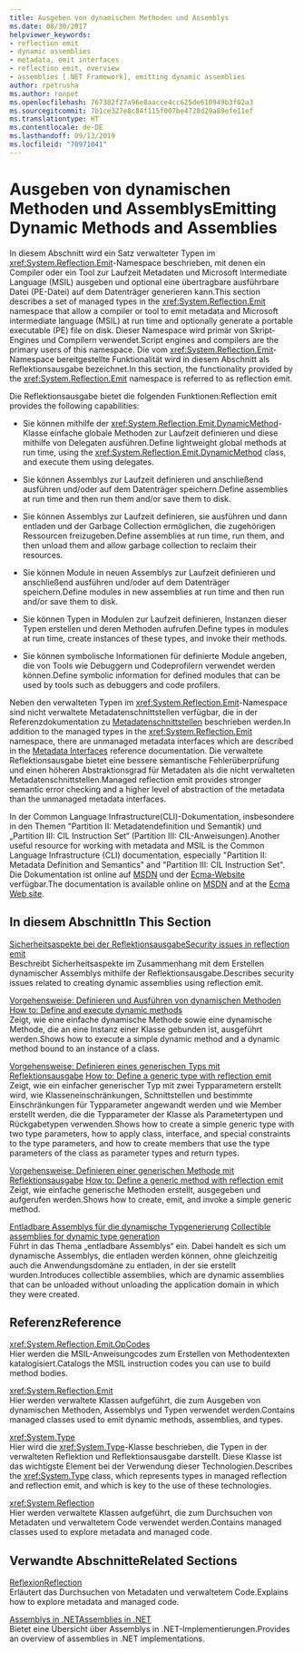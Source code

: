 ```yaml
---
title: Ausgeben von dynamischen Methoden und Assemblys
ms.date: 08/30/2017
helpviewer_keywords:
- reflection emit
- dynamic assemblies
- metadata, emit interfaces
- reflection emit, overview
- assemblies [.NET Framework], emitting dynamic assemblies
author: rpetrusha
ms.author: ronpet
ms.openlocfilehash: 767382f27a96e8aacce4cc625de610949b3f02a3
ms.sourcegitcommit: 7b1ce327e8c84f115f007be4728d29a89efe11ef
ms.translationtype: HT
ms.contentlocale: de-DE
ms.lasthandoff: 09/13/2019
ms.locfileid: "70971041"
---
```

# <a name="emitting-dynamic-methods-and-assemblies"></a><span data-ttu-id="c8b99-102">Ausgeben von dynamischen Methoden und Assemblys</span><span class="sxs-lookup"><span data-stu-id="c8b99-102">Emitting Dynamic Methods and Assemblies</span></span>
<span data-ttu-id="c8b99-103">In diesem Abschnitt wird ein Satz verwalteter Typen im <xref:System.Reflection.Emit>-Namespace beschrieben, mit denen ein Compiler oder ein Tool zur Laufzeit Metadaten und Microsoft Intermediate Language (MSIL) ausgeben und optional eine übertragbare ausführbare Datei (PE-Datei) auf dem Datenträger generieren kann.</span><span class="sxs-lookup"><span data-stu-id="c8b99-103">This section describes a set of managed types in the <xref:System.Reflection.Emit> namespace that allow a compiler or tool to emit metadata and Microsoft intermediate language (MSIL) at run time and optionally generate a portable executable (PE) file on disk.</span></span> <span data-ttu-id="c8b99-104">Dieser Namespace wird primär von Skript-Engines und Compilern verwendet.</span><span class="sxs-lookup"><span data-stu-id="c8b99-104">Script engines and compilers are the primary users of this namespace.</span></span> <span data-ttu-id="c8b99-105">Die vom <xref:System.Reflection.Emit>-Namespace bereitgestellte Funktionalität wird in diesem Abschnitt als Reflektionsausgabe bezeichnet.</span><span class="sxs-lookup"><span data-stu-id="c8b99-105">In this section, the functionality provided by the <xref:System.Reflection.Emit> namespace is referred to as reflection emit.</span></span>  
  
 <span data-ttu-id="c8b99-106">Die Reflektionsausgabe bietet die folgenden Funktionen:</span><span class="sxs-lookup"><span data-stu-id="c8b99-106">Reflection emit provides the following capabilities:</span></span>  
  
- <span data-ttu-id="c8b99-107">Sie können mithilfe der <xref:System.Reflection.Emit.DynamicMethod>-Klasse einfache globale Methoden zur Laufzeit definieren und diese mithilfe von Delegaten ausführen.</span><span class="sxs-lookup"><span data-stu-id="c8b99-107">Define lightweight global methods at run time, using the <xref:System.Reflection.Emit.DynamicMethod> class, and execute them using delegates.</span></span>  
  
- <span data-ttu-id="c8b99-108">Sie können Assemblys zur Laufzeit definieren und anschließend ausführen und/oder auf dem Datenträger speichern.</span><span class="sxs-lookup"><span data-stu-id="c8b99-108">Define assemblies at run time and then run them and/or save them to disk.</span></span>  
  
- <span data-ttu-id="c8b99-109">Sie können Assemblys zur Laufzeit definieren, sie ausführen und dann entladen und der Garbage Collection ermöglichen, die zugehörigen Ressourcen freizugeben.</span><span class="sxs-lookup"><span data-stu-id="c8b99-109">Define assemblies at run time, run them, and then unload them and allow garbage collection to reclaim their resources.</span></span>  
  
- <span data-ttu-id="c8b99-110">Sie können Module in neuen Assemblys zur Laufzeit definieren und anschließend ausführen und/oder auf dem Datenträger speichern.</span><span class="sxs-lookup"><span data-stu-id="c8b99-110">Define modules in new assemblies at run time and then run and/or save them to disk.</span></span>  
  
- <span data-ttu-id="c8b99-111">Sie können Typen in Modulen zur Laufzeit definieren, Instanzen dieser Typen erstellen und deren Methoden aufrufen.</span><span class="sxs-lookup"><span data-stu-id="c8b99-111">Define types in modules at run time, create instances of these types, and invoke their methods.</span></span>  
  
- <span data-ttu-id="c8b99-112">Sie können symbolische Informationen für definierte Module angeben, die von Tools wie Debuggern und Codeprofilern verwendet werden können.</span><span class="sxs-lookup"><span data-stu-id="c8b99-112">Define symbolic information for defined modules that can be used by tools such as debuggers and code profilers.</span></span>  
  
 <span data-ttu-id="c8b99-113">Neben den verwalteten Typen im <xref:System.Reflection.Emit>-Namespace sind nicht verwaltete Metadatenschnittstellen verfügbar, die in der Referenzdokumentation zu [Metadatenschnittstellen](../../../docs/framework/unmanaged-api/metadata/metadata-interfaces.md) beschrieben werden.</span><span class="sxs-lookup"><span data-stu-id="c8b99-113">In addition to the managed types in the <xref:System.Reflection.Emit> namespace, there are unmanaged metadata interfaces which are described in the [Metadata Interfaces](../../../docs/framework/unmanaged-api/metadata/metadata-interfaces.md) reference documentation.</span></span> <span data-ttu-id="c8b99-114">Die verwaltete Reflektionsausgabe bietet eine bessere semantische Fehlerüberprüfung und einen höheren Abstraktionsgrad für Metadaten als die nicht verwalteten Metadatenschnittstellen.</span><span class="sxs-lookup"><span data-stu-id="c8b99-114">Managed reflection emit provides stronger semantic error checking and a higher level of abstraction of the metadata than the unmanaged metadata interfaces.</span></span>  
  
 <span data-ttu-id="c8b99-115">In der Common Language Infrastructure(CLI)-Dokumentation, insbesondere in den Themen "Partition II: Metadatendefinition und Semantik) und „Partition III: CIL Instruction Set“ (Partition III: CIL-Anweisungen).</span><span class="sxs-lookup"><span data-stu-id="c8b99-115">Another useful resource for working with metadata and MSIL is the Common Language Infrastructure (CLI) documentation, especially "Partition II: Metadata Definition and Semantics" and "Partition III: CIL Instruction Set".</span></span> <span data-ttu-id="c8b99-116">Die Dokumentation ist online auf [MSDN](https://go.microsoft.com/fwlink/?LinkID=65555) und der [Ecma-Website](https://go.microsoft.com/fwlink/?LinkId=116487) verfügbar.</span><span class="sxs-lookup"><span data-stu-id="c8b99-116">The documentation is available online on [MSDN](https://go.microsoft.com/fwlink/?LinkID=65555) and at the [Ecma Web site](https://go.microsoft.com/fwlink/?LinkId=116487).</span></span>  
  
## <a name="in-this-section"></a><span data-ttu-id="c8b99-117">In diesem Abschnitt</span><span class="sxs-lookup"><span data-stu-id="c8b99-117">In This Section</span></span>
  
[<span data-ttu-id="c8b99-118">Sicherheitsaspekte bei der Reflektionsausgabe</span><span class="sxs-lookup"><span data-stu-id="c8b99-118">Security issues in reflection emit</span></span>](../../../docs/framework/reflection-and-codedom/security-issues-in-reflection-emit.md)  
<span data-ttu-id="c8b99-119">Beschreibt Sicherheitsaspekte im Zusammenhang mit dem Erstellen dynamischer Assemblys mithilfe der Reflektionsausgabe.</span><span class="sxs-lookup"><span data-stu-id="c8b99-119">Describes security issues related to creating dynamic assemblies using reflection emit.</span></span>  

<span data-ttu-id="c8b99-120">[Vorgehensweise: Definieren und Ausführen von dynamischen Methoden](how-to-define-and-execute-dynamic-methods.md) </span><span class="sxs-lookup"><span data-stu-id="c8b99-120">[How to: Define and execute dynamic methods](how-to-define-and-execute-dynamic-methods.md) </span></span>  
<span data-ttu-id="c8b99-121">Zeigt, wie eine einfache dynamische Methode sowie eine dynamische Methode, die an eine Instanz einer Klasse gebunden ist, ausgeführt werden.</span><span class="sxs-lookup"><span data-stu-id="c8b99-121">Shows how to execute a simple dynamic method and a dynamic method bound to an instance of a class.</span></span>

<span data-ttu-id="c8b99-122">[Vorgehensweise: Definieren eines generischen Typs mit Reflektionsausgabe](how-to-define-a-generic-type-with-reflection-emit.md) </span><span class="sxs-lookup"><span data-stu-id="c8b99-122">[How to: Define a generic type with reflection emit](how-to-define-a-generic-type-with-reflection-emit.md) </span></span>  
<span data-ttu-id="c8b99-123">Zeigt, wie ein einfacher generischer Typ mit zwei Typparametern erstellt wird, wie Klasseneinschränkungen, Schnittstellen und bestimmte Einschränkungen für Typparameter angewandt werden und wie Member erstellt werden, die die Typparameter der Klasse als Parametertypen und Rückgabetypen verwenden.</span><span class="sxs-lookup"><span data-stu-id="c8b99-123">Shows how to create a simple generic type with two type parameters, how to apply class, interface, and special constraints to the type parameters, and how to create members that use the type parameters of the class as parameter types and return types.</span></span>

<span data-ttu-id="c8b99-124">[Vorgehensweise: Definieren einer generischen Methode mit Reflektionsausgabe](how-to-define-a-generic-method-with-reflection-emit.md) </span><span class="sxs-lookup"><span data-stu-id="c8b99-124">[How to: Define a generic method with reflection emit](how-to-define-a-generic-method-with-reflection-emit.md) </span></span>  
<span data-ttu-id="c8b99-125">Zeigt, wie einfache generische Methoden erstellt, ausgegeben und aufgerufen werden.</span><span class="sxs-lookup"><span data-stu-id="c8b99-125">Shows how to create, emit, and invoke a simple generic method.</span></span>

<span data-ttu-id="c8b99-126">[Entladbare Assemblys für die dynamische Typgenerierung](collectible-assemblies.md) </span><span class="sxs-lookup"><span data-stu-id="c8b99-126">[Collectible assemblies for dynamic type generation](collectible-assemblies.md) </span></span>  
<span data-ttu-id="c8b99-127">Führt in das Thema „entladbare Assemblys“ ein. Dabei handelt es sich um dynamische Assemblys, die entladen werden können, ohne gleichzeitig auch die Anwendungsdomäne zu entladen, in der sie erstellt wurden.</span><span class="sxs-lookup"><span data-stu-id="c8b99-127">Introduces collectible assemblies, which are dynamic assemblies that can be unloaded without unloading the application domain in which they were created.</span></span>
  
## <a name="reference"></a><span data-ttu-id="c8b99-128">Referenz</span><span class="sxs-lookup"><span data-stu-id="c8b99-128">Reference</span></span>  
 <xref:System.Reflection.Emit.OpCodes>  
 <span data-ttu-id="c8b99-129">Hier werden die MSIL-Anweisungcodes zum Erstellen von Methodentexten katalogisiert.</span><span class="sxs-lookup"><span data-stu-id="c8b99-129">Catalogs the MSIL instruction codes you can use to build method bodies.</span></span>  
  
 <xref:System.Reflection.Emit>  
 <span data-ttu-id="c8b99-130">Hier werden verwaltete Klassen aufgeführt, die zum Ausgeben von dynamischen Methoden, Assemblys und Typen verwendet werden.</span><span class="sxs-lookup"><span data-stu-id="c8b99-130">Contains managed classes used to emit dynamic methods, assemblies, and types.</span></span>  
  
 <xref:System.Type>  
 <span data-ttu-id="c8b99-131">Hier wird die <xref:System.Type>-Klasse beschrieben, die Typen in der verwalteten Reflektion und Reflektionsausgabe darstellt. Diese Klasse ist das wichtigste Element bei der Verwendung dieser Technologien.</span><span class="sxs-lookup"><span data-stu-id="c8b99-131">Describes the <xref:System.Type> class, which represents types in managed reflection and reflection emit, and which is key to the use of these technologies.</span></span>  
  
 <xref:System.Reflection>  
 <span data-ttu-id="c8b99-132">Hier werden verwaltete Klassen aufgeführt, die zum Durchsuchen von Metadaten und verwaltetem Code verwendet werden.</span><span class="sxs-lookup"><span data-stu-id="c8b99-132">Contains managed classes used to explore metadata and managed code.</span></span>  
  
## <a name="related-sections"></a><span data-ttu-id="c8b99-133">Verwandte Abschnitte</span><span class="sxs-lookup"><span data-stu-id="c8b99-133">Related Sections</span></span>  
 [<span data-ttu-id="c8b99-134">Reflexion</span><span class="sxs-lookup"><span data-stu-id="c8b99-134">Reflection</span></span>](../../../docs/framework/reflection-and-codedom/reflection.md)  
 <span data-ttu-id="c8b99-135">Erläutert das Durchsuchen von Metadaten und verwaltetem Code.</span><span class="sxs-lookup"><span data-stu-id="c8b99-135">Explains how to explore metadata and managed code.</span></span>  
  
 [<span data-ttu-id="c8b99-136">Assemblys in .NET</span><span class="sxs-lookup"><span data-stu-id="c8b99-136">Assemblies in .NET</span></span>](../../standard/assembly/index.md)  
 <span data-ttu-id="c8b99-137">Bietet eine Übersicht über Assemblys in .NET-Implementierungen.</span><span class="sxs-lookup"><span data-stu-id="c8b99-137">Provides an overview of assemblies in .NET implementations.</span></span>
